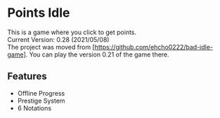 # Points Idle
This is a game where you click to get points.\
Current Version: 0.28 (2021/05/08)\
The project was moved from [https://github.com/ehcho0222/bad-idle-game]. You can play the version 0.21 of the game there.
## Features
* Offline Progress
* Prestige System
* 6 Notations